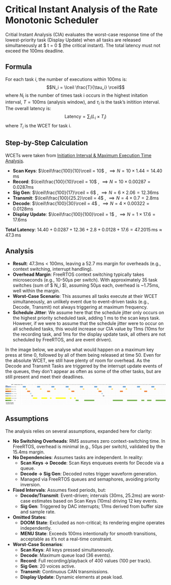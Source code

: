# Critical Instant Analysis of the Rate Monotonic Scheduler

Critial Instant Analysis (CIA) evaluates the worst-case response time of the lowest-priority task (Display Update) when all tasks are released simultaneously at $ t = 0 $ (the critical instant). The total latency must not exceed the 100ms deadline.

## Formula

For each task $i$, the number of executions within 100ms is:
$$N_i = \lceil \frac{T}{\tau_i} \rceil$$
where $N_i$ is the number of times task i occurs in the highest initation interval, $T = 100\text{ms}$ (analysis window), and $\tau_i$ is the task’s initition interval. The overall latency is:
$$\text{Latency} = \sum_i (L_i \times T_i)$$
where $T_i$ is the WCET for task i.

## Step-by-Step Calculation

WCETs were taken from [Initiation Interval & Maximum Execution Time Analysis](doc/ii_met.md).

- **Scan Keys**:  $\lceil\frac{100}{10}\rceil = 10$ , $\implies N = 10 \times 1.44 = 14.40 \, \text{ms}$
- **Record**: $\lceil\frac{100}{10}\rceil = 10$ , $\implies N = 10 \times 0.00287 = 0.0287 \text{ms}$
- **Sig Gen**: $\lceil\frac{100}{17}\rceil = 6$ , $\implies N = 6 \times 2.06 = 12.36  \text{ms}$
- **Transmit**: $\lceil\frac{100}{25.2}\rceil = 4$ , $\implies N = 4 \times 0.7 = 2.8  \text{ms}$
- **Decode**: $\lceil\frac{100}{30}\rceil = 4$ , $\implies N = 4 \times 0.00322 = 0.0128 \text{ms}$
- **Display Update**: $\lceil\frac{100}{100}\rceil = 1$ , $\implies N = 1 \times 17.6 = 17.6  \text{ms}$

**Total Latency**:
$14.40 + 0.0287 + 12.36 + 2.8 + 0.0128 + 17.6 = 47.2015 \, \text{ms} \approx 47.3 \, \text{ms}$

## Analysis

- **Result**: 47.3ms < 100ms, leaving a 52.7 ms margin for overheads (e.g., context switching, interrupt handling).
- **Overhead Margin**: FreeRTOS context switching typically takes microseconds (e.g., 10-50µs per switch). With approximately 35 task switches (sum of $ N_i $), assuming 50µs each, overhead is ~1.75ms, well within the margin.
- **Worst-Case Scenario**: This assumes all tasks execute at their WCET simultaneously, an unlikely event due to event-driven tasks (e.g., Decode, Transmit) not always triggering at maximum frequency.
- **Schedule Jitter**: We assume here that the schedule jitter only occurs on the highest priority scheduled task, adding 1 ms to the scan keys task. However, if we were to assume that the schedule jitter were to occur on all scheduled tasks, this would increase our CIA value by 11ms (10ms for the recording task, and 1ms for the display update task, all others are not scheduled by FreeRTOS, and are event driven).

In the image below, we analyse what would happen on a maximum key press at time 0, followed by all of them being released at time 50. Even for the absolute WCET, we still have plenty of room for overhead. As the Decode and Transmit Tasks are triggered by the interrupt update events of the queues, they don't appear as often as some of the other tasks, but are still present and meet their deadlines.

![CIA Gantt Chart](/Images/ES_CIA.png)

## Assumptions

The analysis relies on several assumptions, expanded here for clarity:

- **No Switching Overheads**: RMS assumes zero context-switching time. In FreeRTOS, overhead is minimal (e.g., 50µs per switch), validated by the 15.4ms margin.
- **No Dependencies**: Assumes tasks are independent. In reality:
  - **Scan Keys → Decode**: Scan Keys enqueues events for Decode via a queue.
  - **Decode → Sig Gen**: Decoded notes trigger waveform generation.
  - Managed via FreeRTOS queues and semaphores, avoiding priority inversion.
- **Fixed Intervals**: Assumes fixed periods, but:
  - **Decode/Transmit**: Event-driven; intervals (30ms, 25.2ms) are worst-case estimates based on Scan Keys (10ms) driving 12 key events.
  - **Sig Gen**: Triggered by DAC interrupts; 17ms derived from buffer size and sample rate.
- **Omitted States**:
  - **DOOM State**: Excluded as non-critical; its rendering engine operates independently.
  - **MENU State**: Exceeds 100ms intentionally for smooth transitions, acceptable as it’s not a real-time constraint.
- **Worst-Case Scenarios**:
  - **Scan Keys**: All keys pressed simultaneously.
  - **Decode**: Maximum queue load (36 events).
  - **Record**: Full recording/playback of 400 values (100 per track).
  - **Sig Gen**: 20 voices active.
  - **Transmit**: Continuous CAN transmissions.
  - **Display Update**: Dynamic elements at peak load.

<!-- Should also add a section on uncertainty in our system, can comment on how vectors are typically uncertain so we prallocate memory to them to reduce time complexity to O(n). (Probably goes in the data bit). -->

